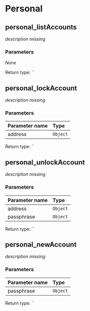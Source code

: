 # Personal

## personal\_listAccounts

_description missing_

### **Parameters**

_None_

Return type: \`\`

## personal\_lockAccount

_description missing_

### **Parameters**

| Parameter name | Type |
| :--- | :--- |
| address | `Object` |

Return type: \`\`

## personal\_unlockAccount

_description missing_

### **Parameters**

| Parameter name | Type |
| :--- | :--- |
| address | `Object` |
| passphrase | `Object` |

Return type: \`\`

## personal\_newAccount

_description missing_

### **Parameters**

| Parameter name | Type |
| :--- | :--- |
| passphrase | `Object` |

Return type: \`\`

